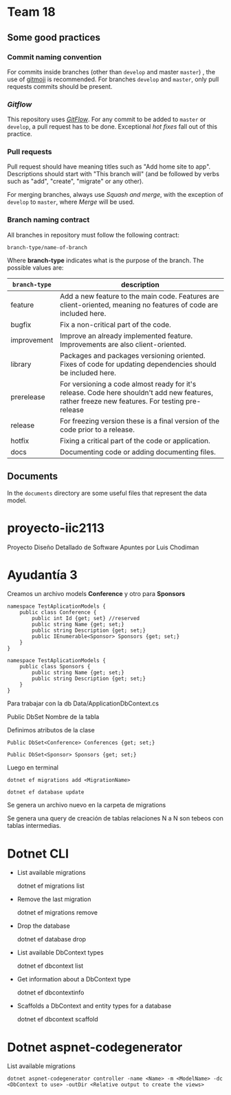 
# Team 18

## Some good practices

### Commit naming convention

For commits inside branches (other than `develop` and master `master`) , the use of [gitmoji](https://https://gitmoji.carloscuesta.me/) is recommended. For branches `develop` and `master`, only pull requests commits should be present.

### _Gitflow_

This repository uses [_GitFlow_](https://www.atlassian.com/git/tutorials/comparing-workflows/gitflow-workflow). For any commit to be added to `master` or `develop`, a pull request has to be done. Exceptional _hot fixes_ fall out of this practice.

### Pull requests

Pull request should have meaning titles such as "Add home site to app". Descriptions should start with "This branch will" (and be followed by verbs such as "add", "create", "migrate" or any other).

For merging branches, always use _Squash and merge_, with the exception of `develop` to `master`, where _Merge_ will be used.

### Branch naming contract

All branches in repository must follow the following contract:

```text
branch-type/name-of-branch
```

Where **branch-type** indicates what is the purpose of the branch. The possible values are:

| **`branch-type`** | **description**                                                                                                                                |
| ----------------- | ---------------------------------------------------------------------------------------------------------------------------------------------- |
| feature           | Add a new feature to the main code. Features are client-oriented, meaning no features of code are included here.                               |
| bugfix            | Fix a non-critical part of the code.                                                                                                           |
| improvement       | Improve an already implemented feature. Improvements are also client-oriented.                                                                 |
| library           | Packages and packages versioning oriented. Fixes of code for updating dependencies should be included here.                                    |
| prerelease        | For versioning a code almost ready for it's release. Code here shouldn't add new features, rather freeze new features. For testing pre-release |
| release           | For freezing version these is a final version of the code prior to a release.                                                                  |
| hotfix            | Fixing a critical part of the code or application.                                                                                             |
| docs              | Documenting code or adding documenting files.                                                                                                  |

## Documents

In the `documents` directory are some useful files that represent the data model.


# proyecto-iic2113
Proyecto Diseño Detallado de Software
Apuntes por Luis Chodiman

# Ayudantía 3

Creamos un archivo models **Conference** y otro para **Sponsors** 

    namespace TestAplicationModels { 
    	public class Conference { 
    		public int Id {get; set} //reserved 
    		public string Name {get; set;} 
    		public string Description {get; set;} 
    		public IEnumerable<Sponsor> Sponsors {get; set;} 
    	} 
    } 
    
    namespace TestAplicationModels { 
    	public class Sponsors { 
    		public string Name {get; set;} 
    		public string Description {get; set;}
    	}
    }

Para trabajar con la db Data/ApplicationDbContext.cs 

Public DbSet<tipoObjeto> Nombre de la tabla 

Definimos atributos de la clase 

    Public DbSet<Conference> Conferences {get; set;} 
    
    Public DbSet<Sponsor> Sponsors {get; set;}

Luego en terminal 

    dotnet ef migrations add <MigrationName> 

    dotnet ef database update

Se genera un archivo nuevo en la carpeta de migrations

Se genera una query de creación de tablas relaciones N a N son tebeos con tablas intermedias.

# Dotnet CLI

- List available migrations

    dotnet ef migrations list

- Remove the last migration

    dotnet ef migrations remove

- Drop the database

    dotnet ef database drop

- List available DbContext types

    dotnet ef dbcontext list

- Get information about a DbContext type

    dotnet ef dbcontextinfo

- Scaffolds a DbContext and entity types for a database

    dotnet ef dbcontext scaffold

# Dotnet aspnet-codegenerator

List available migrations

    dotnet aspnet-codegenerator controller -name <Name> -m <ModelName> -dc <DbContext to use> -outDir <Relative output to create the views>